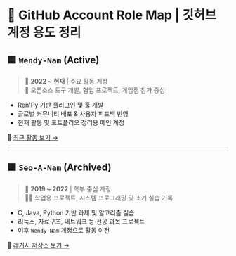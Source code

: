 # 📁 GitHub Account Role Map | 깃허브 계정 용도 정리

## 🟦 `Wendy-Nam` (Active)
> 📆 **2022 ~ 현재** | 주요 활동 계정  
> 🔧 오픈소스 도구 개발, 협업 프로젝트, 게임잼 참가 중심

- Ren'Py 기반 플러그인 및 툴 개발  
- 글로벌 커뮤니티 배포 & 사용자 피드백 반영  
- 현재 활동 및 포트폴리오 정리용 메인 계정  

🔗 [최근 활동 보기 →](https://github.com/Wendy-Nam)

---

## 🟪 `Seo-A-Nam` (Archived)
> 📆 **2019 ~ 2022** | 학부 중심 계정  
> 🧑‍💻 학업용 프로젝트, 시스템 프로그래밍 및 초기 실습 기록

- C, Java, Python 기반 과제 및 알고리즘 실습  
- 리눅스, 자료구조, 네트워크 등 전공 과목 프로젝트  
- 이후 `Wendy-Nam` 계정으로 활동 이전  

🔗 [레거시 저장소 보기 →](https://github.com/Seo-A-Nam)

